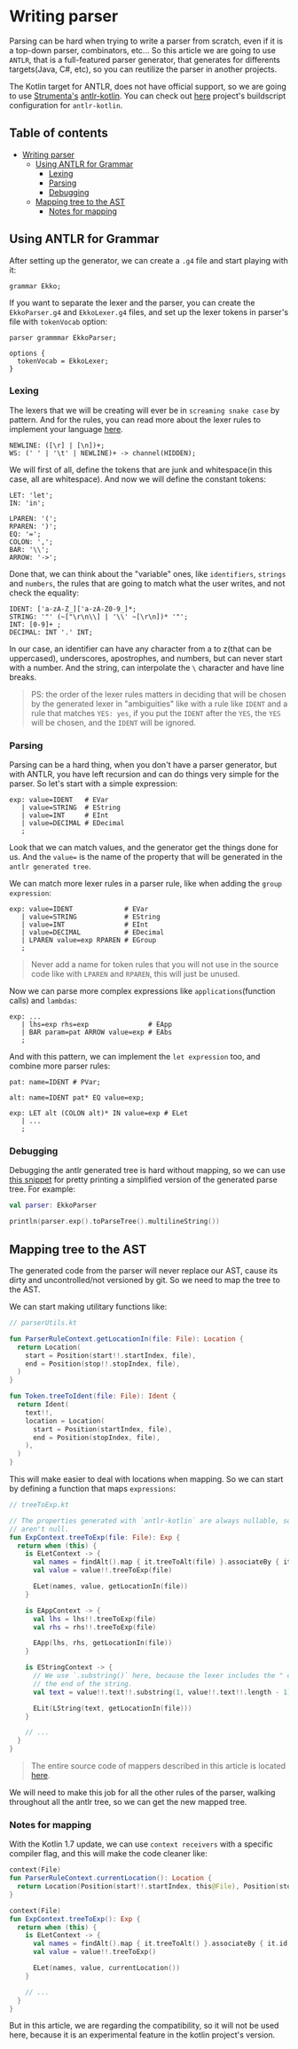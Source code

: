 # Writing parser

Parsing can be hard when trying to write a parser from scratch, even if it is a top-down parser, combinators, etc... So
this article we are going to use `ANTLR`, that is a full-featured parser generator, that generates for differents
targets(Java, C#, etc), so you can reutilize the parser in another projects.

The Kotlin target for ANTLR, does not have official support, so we are going to
use [Strumenta's](https://strumenta.com/) [antlr-kotlin](https://github.com/Strumenta/antlr-kotlin). You can
check out [here](https://github.com/gabrielleeg1/ekko/blob/main/build.gradle.kts) project's buildscript configuration
for `antlr-kotlin`.

## Table of contents

- [Writing parser](#writing-parser)
  - [Using ANTLR for Grammar](#using-antlr-for-grammar)
    - [Lexing](#lexing)
    - [Parsing](#parsing)
    - [Debugging](#debugging)
  - [Mapping tree to the AST](#mapping-tree-to-the-ast)
    - [Notes for mapping](#notes-for-mapping)

## Using ANTLR for Grammar

After setting up the generator, we can create a `.g4` file and start playing with it:

```antlrv4
grammar Ekko;
```

If you want to separate the lexer and the parser, you can create the `EkkoParser.g4` and `EkkoLexer.g4` files, and set
up the lexer tokens in parser's file with `tokenVocab` option:

```antlrv4
parser grammmar EkkoParser;

options {
  tokenVocab = EkkoLexer;
}
```

### Lexing

The lexers that we will be creating will ever be in `screaming snake case` by pattern. And for the rules, you can read
more about the lexer rules to implement your
language [here](https://github.com/antlr/antlr4/blob/master/doc/lexer-rules.md).

```antlrv4
NEWLINE: ([\r] | [\n])+;
WS: (' ' | '\t' | NEWLINE)+ -> channel(HIDDEN);
```

We will first of all, define the tokens that are junk and whitespace(in this case, all are whitespace). And now we will
define the constant tokens:

```antlrv4
LET: 'let';
IN: 'in';

LPAREN: '(';
RPAREN: ')';
EQ: '=';
COLON: ',';
BAR: '\\';
ARROW: '->';
```

Done that, we can think about the "variable" ones, like `identifiers`, `strings` and `numbers`, the rules that are going
to match what
the user writes, and not check the equality:

```antlrv4
IDENT: ['a-zA-Z_]['a-zA-Z0-9_]*;
STRING: '"' (~["\r\n\\] | '\\' ~[\r\n])* '"';
INT: [0-9]+ ;
DECIMAL: INT '.' INT;
```

In our case, an identifier can have any character from a to z(that can be uppercased), underscores, apostrophes, and
numbers, but can never start with a number. And the string, can interpolate the `\` character and have line breaks.

> PS: the order of the lexer rules matters in deciding that will be chosen by the generated lexer in "ambiguities" like
> with a rule like `IDENT` and a rule that matches `YES: yes`, if you put the `IDENT` after the `YES`, the `YES` will be
> chosen, and the `IDENT` will be ignored.

### Parsing

Parsing can be a hard thing, when you don't have a parser generator, but with ANTLR, you have left recursion and can do
things very simple for the parser. So let's start with a simple expression:

```antlrv4
exp: value=IDENT   # EVar
   | value=STRING  # EString
   | value=INT     # EInt
   | value=DECIMAL # EDecimal
   ;
```

Look that we can match values, and the generator get the things done for us. And the `value=` is the name of the
property that will be generated in the `antlr generated tree`.

We can match more lexer rules in a parser rule, like when adding the `group expression`:

```antlrv4
exp: value=IDENT             # EVar
   | value=STRING            # EString
   | value=INT               # EInt
   | value=DECIMAL           # EDecimal
   | LPAREN value=exp RPAREN # EGroup
   ;
```

> Never add a name for token rules that you will not use in the source code like with `LPAREN` and `RPAREN`, this will
> just be unused.

Now we can parse more complex expressions like `applications`(function calls) and `lambdas`:

```antlrv4
exp: ...
   | lhs=exp rhs=exp               # EApp
   | BAR param=pat ARROW value=exp # EAbs
   ;
```

And with this pattern, we can implement the `let expression` too, and combine more parser rules:

```antlrv4
pat: name=IDENT # PVar;

alt: name=IDENT pat* EQ value=exp;

exp: LET alt (COLON alt)* IN value=exp # ELet
   | ...
   ;
```

### Debugging

Debugging the antlr generated tree is hard without mapping, so we can
use [this snippet](https://github.com/gabrielleeg1/ekko/blob/main/src/main/kotlin/parser/ParseTree.kt) for pretty
printing a simplified version of the generated parse tree. For example:

```kotlin
val parser: EkkoParser

println(parser.exp().toParseTree().multilineString())
```

## Mapping tree to the AST

The generated code from the parser will never replace our AST, cause its dirty and uncontrolled/not versioned by git.
So we need to map the tree to the AST.

We can start making utilitary functions like:

```kotlin
// parserUtils.kt

fun ParserRuleContext.getLocationIn(file: File): Location {
  return Location(
    start = Position(start!!.startIndex, file),
    end = Position(stop!!.stopIndex, file),
  )
}

fun Token.treeToIdent(file: File): Ident {
  return Ident(
    text!!,
    location = Location(
      start = Position(startIndex, file),
      end = Position(stopIndex, file),
    ),
  )
}
```

This will make easier to deal with locations when mapping. So we can start by defining a function that
maps `expressions`:

```kotlin
// treeToExp.kt

// The properties generated with `antlr-kotlin` are always nullable, so we need to coerce that variables that we know
// aren't null.
fun ExpContext.treeToExp(file: File): Exp {
  return when (this) {
    is ELetContext -> {
      val names = findAlt().map { it.treeToAlt(file) }.associateBy { it.id }
      val value = value!!.treeToExp(file)

      ELet(names, value, getLocationIn(file))
    }

    is EAppContext -> {
      val lhs = lhs!!.treeToExp(file)
      val rhs = rhs!!.treeToExp(file)

      EApp(lhs, rhs, getLocationIn(file))
    }

    is EStringContext -> {
      // We use `.substring()` here, because the lexer includes the " characters at the start and at
      // the end of the string.
      val text = value!!.text!!.substring(1, value!!.text!!.length - 1)

      ELit(LString(text, getLocationIn(file)))
    }

    // ...
  }
}
```

> The entire source code of mappers described in this article is
> located [here](https://github.com/gabrielleeg1/ekko/tree/main/src/main/kotlin/parser).

We will need to make this job for all the other rules of the parser, walking throughout all the antlr tree, so we can
get the new mapped tree.

### Notes for mapping

With the Kotlin 1.7 update, we can use `context receivers` with a specific compiler flag, and this will make the code
cleaner like:

```kotlin
context(File)
fun ParserRuleContext.currentLocation(): Location {
  return Location(Position(start!!.startIndex, this@File), Position(stop!!.stopIndex, this@File))
}

context(File)
fun ExpContext.treeToExp(): Exp {
  return when (this) {
    is ELetContext -> {
      val names = findAlt().map { it.treeToAlt() }.associateBy { it.id }
      val value = value!!.treeToExp()

      ELet(names, value, currentLocation())
    }

    // ...
  }
}
```

But in this article, we are regarding the compatibility, so it will not be used here, because it is an experimental
feature in the kotlin project's version.
